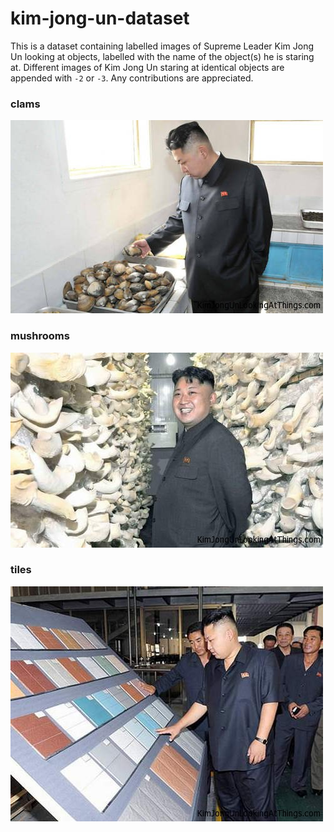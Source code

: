 # kim-jong-un-dataset

This is a dataset containing labelled images of Supreme Leader Kim Jong Un looking at objects, labelled with the name of the object(s) he is staring at. Different images of Kim Jong Un staring at identical objects are appended with `-2` or `-3`. Any contributions are appreciated.


### clams
![clams](dataset/clams.jpg)

### mushrooms
![mushrooms](dataset/mushrooms.jpg)

### tiles
![tiles](dataset/tiles.jpg)

